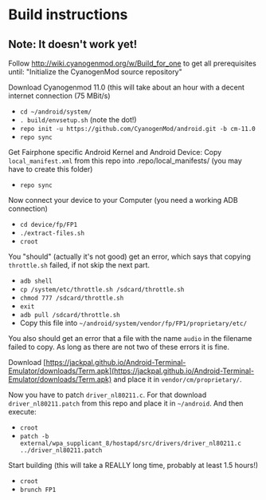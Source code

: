 # Build instructions

## Note: It doesn't work yet!

Follow http://wiki.cyanogenmod.org/w/Build_for_one to get all prerequisites until: "Initialize the CyanogenMod source repository"

Download Cyanogenmod 11.0 (this will take about an hour with a decent internet connection (75 MBit/s)
- `cd ~/android/system/`
- `. build/envsetup.sh` (note the dot!)
- `repo init -u https://github.com/CyanogenMod/android.git -b cm-11.0`
- `repo sync`

Get Fairphone specific Android Kernel and Android Device:
Copy `local_manifest.xml` from this repo into .repo/local_manifests/ (you may have to create this folder)
- `repo sync`

Now connect your device to your Computer (you need a working ADB connection)
- `cd device/fp/FP1`
- `./extract-files.sh`
- `croot`

You "should" (actually it's not good) get an error, which says that copying `throttle.sh` failed, if not skip the next part.
- `adb shell`
- `cp /system/etc/throttle.sh /sdcard/throttle.sh`
- `chmod 777 /sdcard/throttle.sh`
- `exit`
- `adb pull /sdcard/throttle.sh`
- Copy this file into `~/android/system/vendor/fp/FP1/proprietary/etc/`

You also should get an error that a file with the name `audio` in the filename failed to copy. As long as there are not two of these errors it is fine.

Download [https://jackpal.github.io/Android-Terminal-Emulator/downloads/Term.apk](https://jackpal.github.io/Android-Terminal-Emulator/downloads/Term.apk) and place it in `vendor/cm/proprietary/`.

Now you have to patch `driver_nl80211.c`. For that download `driver_nl80211.patch` from this repo and place it in `~/android`. And then execute:
- `croot`
- `patch -b external/wpa_supplicant_8/hostapd/src/drivers/driver_nl80211.c ../driver_nl80211.patch`

Start building (this will take a REALLY long time, probably at least 1.5 hours!)
- `croot`
- `brunch FP1`
